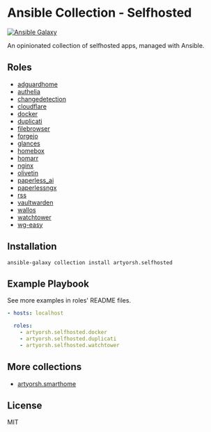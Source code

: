 # Ansible Collection - Selfhosted

[![Ansible Galaxy](https://img.shields.io/badge/collection-artyorsh.selfhosted-blue)](https://galaxy.ansible.com/artyorsh/selfhosted)

An opinionated collection of selfhosted apps, managed with Ansible.

## Roles

- [adguardhome](./roles/adguardhome/README.md)
- [authelia](./roles/authelia/README.md)
- [changedetection](./roles/changedetection/README.md)
- [cloudflare](./roles/cloudflare/README.md)
- [docker](./roles/docker/README.md)
- [duplicati](./roles/duplicati/README.md)
- [filebrowser](./roles/filebrowser/README.md)
- [forgejo](./roles/forgejo/README.md)
- [glances](./roles/glances/README.md)
- [homebox](./roles/homebox/README.md)
- [homarr](./roles/homarr/README.md)
- [nginx](./roles/nginx/README.md)
- [olivetin](./roles/olivetin/README.md)
- [paperless_ai](./roles/paperless_ai/README.md)
- [paperlessngx](./roles/paperlessngx/README.md)
- [rss](./roles/rss/README.md)
- [vaultwarden](./roles/vaultwarden/README.md)
- [wallos](./roles/wallos/README.md)
- [watchtower](./roles/watchtower/README.md)
- [wg-easy](./roles/wgeasy/README.md)

## Installation

```
ansible-galaxy collection install artyorsh.selfhosted
```

## Example Playbook

See more examples in roles' README files.

```yaml
- hosts: localhost

  roles:
    - artyorsh.selfhosted.docker
    - artyorsh.selfhosted.duplicati
    - artyorsh.selfhosted.watchtower
```

## More collections

- [artyorsh.smarthome](https://github.com/artyorsh/ansible-collection-smarthome)

## License

MIT